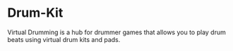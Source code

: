 # Drum-Kit
Virtual Drumming is a hub for drummer games that allows you to play drum beats using virtual drum kits and pads.
